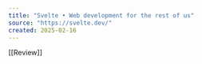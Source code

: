 ```yaml
---
title: "Svelte • Web development for the rest of us"
source: "https://svelte.dev/"
created: 2025-02-16
---
```

[[Review]]